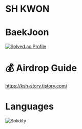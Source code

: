 # SH KWON

# BaekJoon
[![Solved.ac Profile](http://mazassumnida.wtf/api/v2/generate_badge?boj=kwonsanghyeon3245)](https://solved.ac/kwonsanghyeon3245/)

# 💰 Airdrop Guide
https://ksh-story.tistory.com/

# Languages

![Solidity](https://img.shields.io/badge/Solidity-#363636.svg?&style=for-the-badge&logo=로고명&logoColor=#363636)


